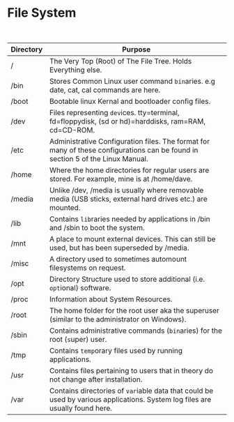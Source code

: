 # **File System**

&nbsp;

| **Directory** | **Purpose**                                                               |
|--------|-----------------------------------------------------------------------------------|
| /      | The Very Top (Root) of The File Tree. Holds Everything else.       |
| /bin   | Stores Common Linux user command `bin`aries. e.g date, cat, cal commands are here. |
| /boot  | Bootable linux Kernal and bootloader config files.
| /dev   | Files representing `dev`ices. tty=terminal, fd=floppydisk, (sd or hd)=harddisks, ram=RAM, cd=CD-ROM. |
| /etc   | Administrative Configuration files. The format for many of these configurations can be found in section 5 of the Linux Manual. |
| /home  | Where the home directories for regular users are stored. For example, mine is at /home/dave. |
| /media | Unlike /dev, /media is usually where removable media (USB sticks, external hard drives etc.) are mounted. |
| /lib   | Contains `lib`raries needed by applications in /bin and /sbin to boot the system. |
| /mnt   | A place to mount external devices. This can still be used, but has been superseded by /media. |
| /misc  | A directory used to sometimes automount filesystems on request. |
| /opt   | Directory Structure used to store additional (i.e. `opt`ional) software. |
| /proc  | Information about System Resources. |
| /root  | The home folder for the root user aka the superuser (similar to the administrator on Windows). |
| /sbin  | Contains administrative commands (`bin`aries) for the root (`s`uper) user. |
| /tmp   | Contains `temp`orary files used by running applications. |
| /usr   | Contains files pertaining to users that in theory do not change after installation. |
| /var   | Contains directories of `var`iable data that could be used by various applications. System log files are usually found here. | 